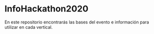 # InfoHackathon2020
En este repositorio encontrarás las bases del evento e información para utilizar en cada vertical. 
